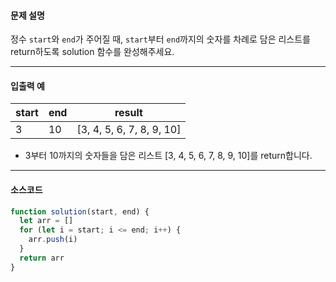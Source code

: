 #### 문제 설명

정수 `start`와 `end`가 주어질 때, `start`부터 `end`까지의 숫자를 차례로 담은 리스트를 return하도록 solution 함수를 완성해주세요.

---

#### 입출력 예

| start | end | result                    |
| ----- | --- | ------------------------- |
| 3     | 10  | [3, 4, 5, 6, 7, 8, 9, 10] |

- 3부터 10까지의 숫자들을 담은 리스트 [3, 4, 5, 6, 7, 8, 9, 10]를 return합니다.

---

#### 소스코드

```javascript
function solution(start, end) {
  let arr = []
  for (let i = start; i <= end; i++) {
    arr.push(i)
  }
  return arr
}
```
